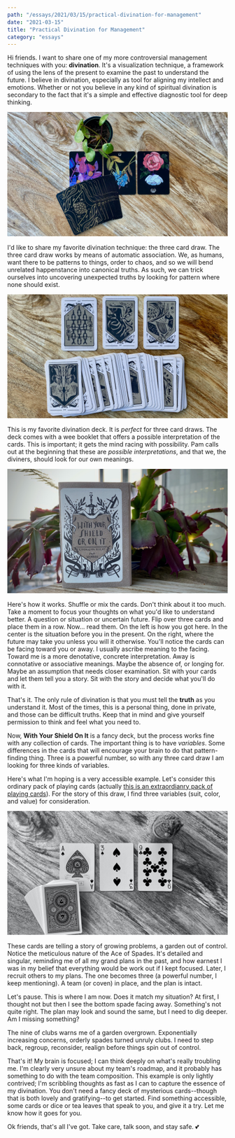 ```yaml
---
path: "/essays/2021/03/15/practical-divination-for-management"
date: "2021-03-15"
title: "Practical Divination for Management"
category: "essays"
---
```


Hi friends. I want to share one of my more controversial management techniques with you: **divination**. It's a visualization technique, a framework of using the lens of the present to examine the past to understand the future. I believe in divination, especially as tool for aligning my intellect and emotions. Whether or not you believe in any kind of spiritual divination is secondary to the fact that it's a simple and effective diagnostic tool for deep thinking.

![The Botanica Tarot (major Arcana) by [Kevin Jay Stanton](https://www.patreon.com/kevinjaystanton). The cards are in a loose pile, face down, on a wood table. Three cards are face up in a row above the pile. They are **Strength**, **The High Priestess**, and **The Hierophant**. ](./images/001.jpeg)

I'd like to share my favorite divination technique: the three card draw. The three card draw works by means of automatic association. We, as humans, want there to be patterns to things, order to chaos, and so we will bend unrelated happenstance into canonical truths. As such, we can trick ourselves into uncovering unexpected truths by looking for pattern where none should exist.

![**With Your Shield On It**, a divination deck by Seattle artist [Pam Wishbow](https://www.pamwishbow.com/).](./images/003.jpeg)

This is my favorite divination deck. It is _perfect_ for three card draws. The deck comes with a wee booklet that offers a possible interpretation of the cards. This is important; it gets the mind racing with possibility. Pam calls out at the beginning that these are _possible interpretations_, and that we, the diviners, should look for our own meanings.

![The wee booklet offering possible interpretations of the cards.](./images/002.jpeg)

Here's how it works. Shuffle or mix the cards. Don't think about it too much. Take a moment to focus your thoughts on what you'd like to understand better. A question or situation or uncertain future. Flip over three cards and place them in a row. Now... read them. On the left is how you got here. In the center is the situation before you in the present. On the right, where the future may take you unless you will it otherwise. You'll notice the cards can be facing toward you or away. I usually ascribe meaning to the facing. Toward me is a more denotative, concrete interpretation. Away is connotative or associative meanings. Maybe the absence of, or longing for. Maybe an assumption that needs closer examination. Sit with your cards and let them tell you a story. Sit with the story and decide what you'll do with it. 

That's it. The only rule of divination is that you must tell the **truth** as you understand it. Most of the times, this is a personal thing, done in private, and those can be difficult truths. Keep that in mind and give yourself permission to think and feel what you need to.

Now, **With Your Shield On It** is a fancy deck, but the process works fine with any collection of cards. The important thing is to have _variables_. Some differences in the cards that will encourage your brain to do that pattern-finding thing. Three is a powerful number, so with any three card draw I am looking for three kinds of variables.

Here's what I'm hoping is a very accessible example. Let's consider this ordinary pack of playing cards (actually [this is an extraordianry pack of playing cards](https://www.studioonfire.com/store/artisan-playing-cards)). For the story of this draw, I find three variables (suit, color, and value) for consideration.

![Ordinary playing cards. The **Ace of Spades**, **Three of Spades**, and **Nine of Clubs** are dealt in a neat row above the deck. Designed by Simon Frouws and produced by theory11. [Printed by Studio On Fire](https://www.studioonfire.com/store/artisan-playing-cards)](./images/004.jpeg)

These cards are telling a story of growing problems, a garden out of control. Notice the meticulous nature of the Ace of Spades. It's detailed and singular, reminding me of all my grand plans in the past, and how earnest I was in my belief that everything would be work out if I kept focused. Later, I recruit others to my plans. The one becomes three (a powerful number, I keep mentioning). A team (or coven) in place, and the plan is intact.

Let's pause. This is where I am now. Does it match my situation? At first, I thought not but then I see the bottom spade facing away. Something's not quite right. The plan may look and sound the same, but I need to dig deeper. Am I missing something?

The nine of clubs warns me of a garden overgrown. Exponentially increasing concerns, orderly spades turned unruly clubs. I need to step back, regroup, reconsider, realign before things spin out of control.

That's it! My brain is focused; I can think deeply on what's really troubling me. I'm clearly very unsure about my team's roadmap, and it probably has something to do with the team composition. This example is only lightly contrived; I'm scribbling thoughts as fast as I can to capture the essence of my divination. You don't need a fancy deck of mysterious cards--though that is both lovely and gratifying--to get started. Find something accessible, some cards or dice or tea leaves that speak to you, and give it a try. Let me know how it goes for you.

Ok friends, that's all I've got. Take care, talk soon, and stay safe. 💕
